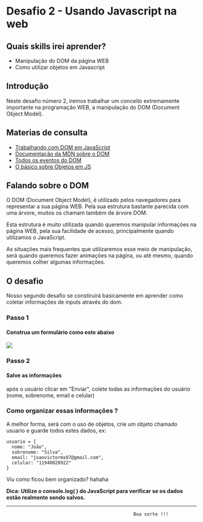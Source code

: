 <h1>Desafio 2 - Usando Javascript na web</h1>

<h2> Quais skills irei aprender? </h2>

<ul>
  <li> Manipulação do DOM da página WEB </li>
  <li> Como utilizar objetos em Javascript </li>
</ul>

<h2> Introdução </h2>

<p>
  Neste desafio número 2, iremos trabalhar um conceito extremamente importante na programação WEB, a manipulação do DOM (Document Object Model).
 </p>
 
 <h2> Materias de consulta </h3>

<ul>
  <li>
   <a href="https://www.devmedia.com.br/trabalhando-com-dom-em-javascript/29039"> Trabalhando com DOM em JavaScript </a>
  </li>
  
  <li> 
    <a href="https://developer.mozilla.org/pt-BR/docs/DOM/Referencia_do_DOM"> Documentação da MDN sobre o DOM </a>
  </li>
  
  <li> 
    <a href="https://www.w3schools.com/jsref/dom_obj_event.asp"> Todos os eventos do DOM </a>
  </li>
  
  <li> 
    <a href="https://developer.mozilla.org/pt-BR/docs/Aprender/JavaScript/Objetos/B%C3%A1sico"> O básico sobre Objetos em JS </a>
  </li>
  
</ul>
 
 <h2> Falando sobre o DOM </h2>

<p>
   O DOM (Document Object Model), é utilizado pelos navegadores para representar a sua página WEB. Pela sua estrutura bastante parecida com uma árvore, muitos os chamam também de árvore DOM.
  
  Esta estrutura é muito utilizada quando queremos manipular informações na página WEB, pela sua facilidade de acesso, principalmente quando utilizamos o JavaScript.
  
  As situações mais frequentes que utilizaremos esse meio de manipulação, será quando queremos fazer animações na página, ou até mesmo, quando queremos colher algumas informações.
 </p>

<h2> O desafio </h2>

<p>
   Nosso segundo desafio se constiruirá basicamente em aprender como coletar informações de inputs através do dom.
</p>

<h3> Passo 1 </h3>

<h4> Construa um formulário como este abaixo </h4>

<img src="https://i.imgur.com/pzqkql2.png">

<h3> Passo 2 </h3>

<h4> Salve as informações </h4>

<p>
   após o usuário clicar em "Enviar", colete todas as informações do usuário (nome, sobrenome, email e celular)
</p>

<h3> Como organizar essas informações ? </h3>

<p>
   A melhor forma, será com o uso de objetos, crie um objeto chamado usuario e guarde todos estes dados, ex:
</p>

```
usuario = {
  nome: "João",
  sobrenome: "Silva",
  email: "joaovictorms07@gmail.com",
  celular: "11940028922"
}
```
 
<p>
   Viu como ficou bem organizado? hahaha
</p>

<strong> Dica: Utilize o console.log( ) do JavaScript para verificar se os dados estão realmente sendo salvos. </strong>

---------------------------------------------------------------------------------------------------------------------------------------
                                                   Boa sorte !!!
  
